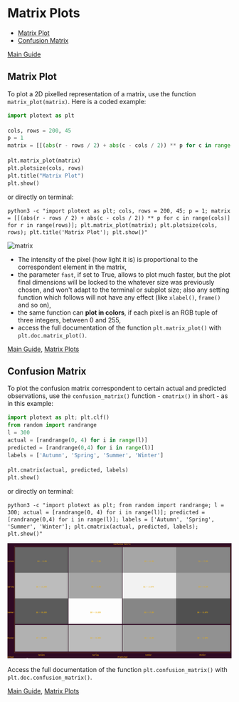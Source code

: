 # Matrix Plots
- [Matrix Plot](https://github.com/piccolomo/plotext/blob/master/readme/matrix.md#matrix-plot)
- [Confusion Matrix](https://github.com/piccolomo/plotext/blob/master/readme/matrix.md#confusion-matrix)

[Main Guide](https://github.com/piccolomo/plotext#guide)


## Matrix Plot
To plot a 2D pixelled representation of a matrix, use the function `matrix_plot(matrix)`. Here is a coded example:
```python
import plotext as plt

cols, rows = 200, 45
p = 1
matrix = [[(abs(r - rows / 2) + abs(c - cols / 2)) ** p for c in range(cols)] for r in range(rows)]

plt.matrix_plot(matrix)
plt.plotsize(cols, rows)
plt.title("Matrix Plot")
plt.show()
```
or directly on terminal:
```console
python3 -c "import plotext as plt; cols, rows = 200, 45; p = 1; matrix = [[(abs(r - rows / 2) + abs(c - cols / 2)) ** p for c in range(cols)] for r in range(rows)]; plt.matrix_plot(matrix); plt.plotsize(cols, rows); plt.title('Matrix Plot'); plt.show()"
```
![matrix](https://raw.githubusercontent.com/piccolomo/plotext/master/data/matrix.png)

- The intensity of the pixel (how light it is) is proportional to the correspondent element in the matrix,
- the parameter `fast`, if set to True, allows to plot much faster, but the plot final dimensions will be locked to the whatever size was previously chosen, and won't adapt to the terminal or subplot size; also any setting function which follows will not have any effect (like `xlabel()`, `frame()` and so on),
- the same function can **plot in colors**, if each pixel is an RGB tuple of three integers, between 0 and 255,
- access the full documentation of the function `plt.matrix_plot()` with `plt.doc.matrix_plot()`.

[Main Guide](https://github.com/piccolomo/plotext#guide), [Matrix Plots](https://github.com/piccolomo/plotext/blob/master/readme/matrix.md#matrix-plots)


## Confusion Matrix
To plot the confusion matrix correspondent to certain actual and predicted observations, use the `confusion_matrix()` function - `cmatrix()` in short - as in this example:

```python
import plotext as plt; plt.clf()
from random import randrange
l = 300
actual = [randrange(0, 4) for i in range(l)]
predicted = [randrange(0,4) for i in range(l)]
labels = ['Autumn', 'Spring', 'Summer', 'Winter']

plt.cmatrix(actual, predicted, labels)
plt.show()
```
or directly on terminal:
```console
python3 -c "import plotext as plt; from random import randrange; l = 300; actual = [randrange(0, 4) for i in range(l)]; predicted = [randrange(0,4) for i in range(l)]; labels = ['Autumn', 'Spring', 'Summer', 'Winter']; plt.cmatrix(actual, predicted, labels); plt.show()"
```
![cmatrix](https://raw.githubusercontent.com/piccolomo/plotext/master/data/cmatrix.png)

Access the full documentation of the function `plt.confusion_matrix()` with `plt.doc.confusion_matrix()`.


[Main Guide](https://github.com/piccolomo/plotext#guide), [Matrix Plots](https://github.com/piccolomo/plotext/blob/master/readme/matrix.md#matrix-plots)